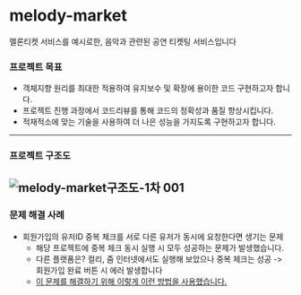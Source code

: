 # melody-market
멜론티켓 서비스를 예시로한, 음악과 관련된 공연 티켓팅 서비스입니다

### 프로젝트 목표
* 객체지향 원리를 최대한 적용하여 유지보수 및 확장에 용이한 코드 구현하고자 합니다.
* 프로젝트 진행 과정에서 코드리뷰를 통해 코드의 정확성과 품질 향상시킵니다.
* 적재적소에 맞는 기술을 사용하여 더 나은 성능을 가지도록 구현하고자 합니다.
---
### 프로젝트 구조도
![melody-market구조도-1차 001](https://github.com/f-lab-edu/melody-market/assets/82919411/3089dc7a-ccf0-4a7b-a11a-9533e7d9f3ef)
---
### 문제 해결 사례
* 회원가입의 유저ID 중복 체크를 서로 다른 유저가 동시에 요청한다면 생기는 문제
  * 해당 프로젝트에 중복 체크 동시 실행 시 모두 성공하는 문제가 발생했습니다.
  * 다른 플랫폼은? 컬리, 줌 인터넷에서도 실행해 보았으나 중복 체크는 성공 -> 회원가입 완료 버튼 시 에러 발생합니다
  * [이 문제를 해결하기 위해 이렇게 이런 방법을 사용했습니다.](https://github.com/f-lab-edu/melody-market/wiki/SBI)

